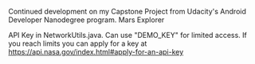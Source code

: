Continued development on my Capstone Project from Udacity's Android Developer Nanodegree program. 
Mars Explorer 

 API Key in NetworkUtils.java.  Can use "DEMO_KEY" for limited access.  If you reach limits you can apply for a key at https://api.nasa.gov/index.html#apply-for-an-api-key
